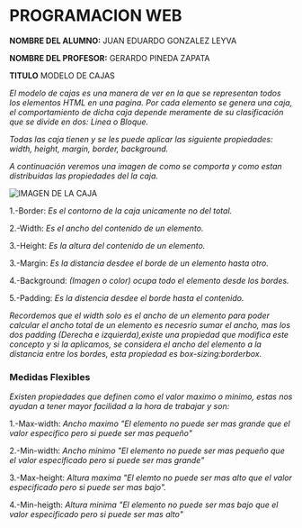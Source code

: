 # PROGRAMACION WEB #


**NOMBRE DEL ALUMNO:**  JUAN EDUARDO GONZALEZ LEYVA


**NOMBRE DEL PROFESOR:** GERARDO PINEDA ZAPATA 

**TITULO** MODELO DE CAJAS

_El modelo de cajas es una manera de ver en la que se representan todos los elementos HTML en una pagina. Por cada elemento se genera una caja, el comportamiento de dicha caja depende meramente de su clasificación que se divide en dos: Linea o Bloque._

_Todas las caja tienen y se les puede aplicar las siguiente propiedades: width, height, margin, border, background._

_A continuación veremos una imagen de como se comporta y como estan distribuidas las propiedades del la caja._

![IMAGEN DE LA CAJA](https://www.laurachuburu.com.ar/img/tutoriales/css/modelo-de-caja.png)

1.-Border: _Es el contorno de la caja unicamente no del total._

2.-Width: _Es el ancho del contenido de un elemento._

3.-Height: _Es la altura del contenido de un elemento._

3.-Margin: _Es la distancia desdee el borde de un elemento hasta otro._

4.-Background: _(Imagen o color) ocupa todo el elemento desde los bordes._

5.-Padding: _Es la distencia desdee el borde hasta el contenido._

_Recordemos que el width solo es el ancho de un elemento para poder calcular el ancho total de un elemento es necesrio sumar el ancho, mas los dos padding (Derecha e izquierda),existe una propiedad que modifica este concepto y si la aplicamos, se considera el ancho del elemento a la distancia entre los bordes, esta propiedad es box-sizing:borderbox._

### Medidas Flexibles ###

_Existen propiedades que definen como el valor maximo o minimo, estas nos ayudan a tener mayor facilidad a la hora de trabajar y son:_

1.-Max-width: _Ancho maximo "El elemento no puede ser mas grande que el valor especifico pero si puede ser mas pequeño"_

2.-Min-width: _Ancho minimo "El elemento no puede ser mas pequeño que el valor especificado pero si puede ser mas grande"_

3.-Max-height: _Altura maxima "El elemto no puede ser mas alto que el valor especificado pero si puede ser mas bajo"._

4.-Min-heigth: _Altura minima "El elemento no puede ser mas bajo que el valor especificado pero si puede ser mas alto"_
